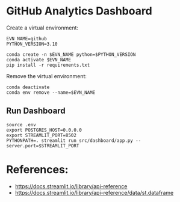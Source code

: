 # GitHub Analytics Dashboard

Create a virtual environment:
```
EVN_NAME=github
PYTHON_VERSION=3.10

conda create -n $EVN_NAME python=$PYTHON_VERSION
conda activate $EVN_NAME
pip install -r requirements.txt
```

Remove the virtual environment:
```
conda deactivate
conda env remove --name=$EVN_NAME
```

## Run Dashboard
```
source .env
export POSTGRES_HOST=0.0.0.0
export STREAMLIT_PORT=8502
PYTHONPATH=. streamlit run src/dashboard/app.py --server.port=$STREAMLIT_PORT
```

# References:
- https://docs.streamlit.io/library/api-reference
- https://docs.streamlit.io/library/api-reference/data/st.dataframe